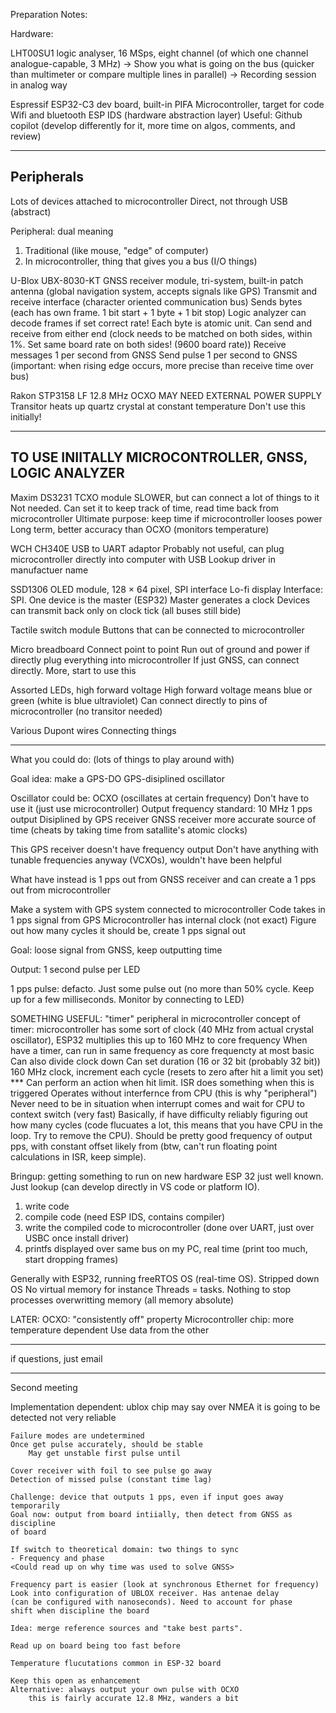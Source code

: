 Preparation Notes:

Hardware:

LHT00SU1 logic analyser, 16 MSps, eight channel (of which one channel analogue-capable, 3 MHz)
-> Show you what is going on the bus (quicker than multimeter or compare multiple lines in parallel)
-> Recording session in analog way

Espressif ESP32-C3 dev board, built-in PIFA
Microcontroller, target for code
Wifi and bluetooth
ESP IDS (hardware abstraction layer)
Useful: Github copilot (develop differently for it, more time on algos, comments, and review)

----
Peripherals
---
Lots of devices attached to microcontroller
Direct, not through USB (abstract)

Peripheral: dual meaning
1. Traditional (like mouse, "edge" of computer)
2. In microcontroller, thing that gives you a bus (I/O things)

U-Blox UBX-8030-KT GNSS receiver module, tri-system, built-in patch antenna
(global navigation system, accepts signals like GPS)
Transmit and receive interface (character oriented communication bus)
Sends bytes (each has own frame. 1 bit start + 1 byte + 1 bit stop)
Logic analyzer can decode frames if set correct rate!
Each byte is atomic unit. Can send and receive from either end (clock needs to be matched on both sides, within 1%. Set same board rate on both sides! (9600 board rate))
Receive messages 1 per second from GNSS
Send pulse 1 per second to GNSS (important: when rising edge occurs, more precise than receive time over bus)

Rakon STP3158 LF 12.8 MHz OCXO
MAY NEED EXTERNAL POWER SUPPLY
Transitor heats up quartz crystal at constant temperature 
Don't use this initially!


---------------
TO USE INIITALLY
MICROCONTROLLER, GNSS, LOGIC ANALYZER
---------------

Maxim DS3231 TCXO module
SLOWER, but can connect a lot of things to it
Not needed. Can set it to keep track of time, read time back from microcontroller
Ultimate purpose: keep time if microcontroller looses power
Long term, better accuracy than OCXO (monitors temperature)

WCH CH340E USB to UART adaptor
Probably not useful, can plug microcontroller directly into computer with USB
Lookup driver in manufactuer name

SSD1306 OLED module, 128 × 64 pixel, SPI interface
Lo-fi display
Interface: SPI. One device is the master (ESP32)
Master generates a clock
Devices can transmit back only on clock tick (all buses still bide)

Tactile switch module
Buttons that can be connected to microcontroller

Micro breadboard
Connect point to point 
Run out of ground and power if directly plug everything into microcontroller
If just GNSS, can connect directly. More, start to use this 

Assorted LEDs, high forward voltage
High forward voltage means blue or green (white is blue ultraviolet)
Can connect directly to pins of microcontroller (no transitor needed)

Various Dupont wires
Connecting things



---------------------------
What you could do:
(lots of things to play around with)

Goal idea: make a GPS-DO
GPS-disiplined oscillator

Oscillator could be: OCXO (oscillates at certain frequency)
Don't have to use it (just use microcontroller) 
Output frequency standard: 10 MHz
1 pps output 
Disiplined by GPS receiver
GNSS receiver more accurate source of time (cheats by taking time from satallite's atomic clocks)

This GPS receiver doesn't have frequency output
Don't have anything with tunable frequencies anyway (VCXOs), wouldn't have been helpful

What have instead is 1 pps out from GNSS receiver and can create a 1 pps out from microcontroller

Make a system with GPS system connected to microcontroller
Code takes in 1 pps signal from GPS
Microcontroller has internal clock (not exact)
Figure out how many cycles it should be,
create 1 pps signal out

Goal: loose signal from GNSS, keep outputting time 

Output: 1 second pulse per LED 

1 pps pulse: defacto. Just some pulse out (no more than 50% cycle. Keep up for a few milliseconds. Monitor by connecting to LED)


SOMETHING USEFUL:
"timer" peripheral in microcontroller
concept of timer: microcontroller has some sort of clock (40 MHz from actual crystal oscillator), ESP32 multiplies this up to 160 MHz to core frequency
When have a timer, can run in same frequency as core frequencty at most basic
Can also divide clock down
Can set duration (16 or 32 bit (probably 32 bit))
160 MHz clock, increment each cycle (resets to zero after hit a limit you set)
*** Can perform an action when hit limit. ISR does something when this is triggered
Operates without interfernce from CPU (this is why "peripheral")
Never need to be in situation when interrupt comes and wait for CPU to context switch (very fast)
Basically, if have difficulty reliably figuring out how many cycles (code flucuates a lot, this means that you have CPU in the loop. Try to remove the CPU).
Should be pretty good frequency of output pps, with constant offset likely from 
(btw, can't run floating point calculations in ISR, keep simple).

Bringup:
getting something to run on new hardware
ESP 32 just well known. Just lookup (can develop directly in VS code or platform IO).
1. write code
2. compile code (need ESP IDS, contains compiler)
3. write the compiled code to microcontroller (done over UART, just over USBC once install driver)
4. printfs displayed over same bus on my PC, real time (print too much, start dropping frames)

Generally with ESP32, running freeRTOS OS (real-time OS). Stripped down OS
No virtual memory for instance
Threads = tasks. Nothing to stop processes overwritting memory (all memory absolute)

LATER: 
OCXO: "consistently off" property
Microcontroller chip: more temperature dependent 
Use data from the other


----
if questions, just email


-----------------------------------------------------
Second meeting


Implementation dependent: 
    ublox chip may say over NMEA it is going to be detected
    not very reliable

    Failure modes are undetermined
    Once get pulse accurately, should be stable
        May get unstable first pulse until 

    Cover receiver with foil to see pulse go away
    Detection of missed pulse (constant time lag)

    Challenge: device that outputs 1 pps, even if input goes away temporarily
    Goal now: output from board intiially, then detect from GNSS as discipline
    of board 
    
    If switch to theoretical domain: two things to sync
    - Frequency and phase 
    <Could read up on why time was used to solve GNSS>
    
    Frequency part is easier (look at synchronous Ethernet for frequency)
    Look into configuration of UBLOX receiver. Has antenae delay 
    (can be configured with nanoseconds). Need to account for phase
    shift when discipline the board

    Idea: merge reference sources and "take best parts".

    Read up on board being too fast before

    Temperature flucutations common in ESP-32 board

    Keep this open as enhancement 
    Alternative: always output your own pulse with OCXO
        this is fairly accurate 12.8 MHz, wanders a bit 